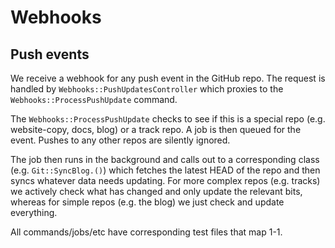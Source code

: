 # Webhooks

## Push events

We receive a webhook for any push event in the GitHub repo.
The request is handled by `Webhooks::PushUpdatesController` which proxies to the `Webhooks::ProcessPushUpdate` command.

The `Webhooks::ProcessPushUpdate` checks to see if this is a special repo (e.g. website-copy, docs, blog) or a track repo.
A job is then queued for the event.
Pushes to any other repos are silently ignored.

The job then runs in the background and calls out to a corresponding class (e.g. `Git::SyncBlog.()`) which fetches the latest HEAD of the repo and then syncs whatever data needs updating.
For more complex repos (e.g. tracks) we actively check what has changed and only update the relevant bits, whereas for simple repos (e.g. the blog) we just check and update everything.

All commands/jobs/etc have corresponding test files that map 1-1.
